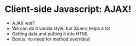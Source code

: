 # Client-side Javascript: AJAX!

* AJAX wat?
* We can do it vanilla style, but jQuery helps a lot
* Getting data and putting it into HTML
* Bonus: no need for method overrides!
